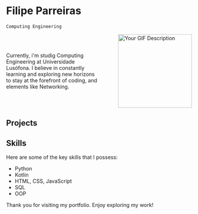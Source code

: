 # Filipe Parreiras
`Computing Engineering`

<div style="display: flex; align-items: center;">
  <div style="flex: 1;">
    Currently, i'm studig Computing Engineering at Universidade Lusófona. I believe in constantly learning and exploring new horizons to stay at the forefront of coding, and elements like Networking. 
  </div>
  <div style="flex: 1;">
    <img src="https://media.giphy.com/media/XE90Rm9DzCVfHb7zTe/giphy.gif" alt="Your GIF Description" style="float: right; height: 200px;">
  </div>
</div>

## Projects



## Skills

Here are some of the key skills that I possess:

- Python
- Kotlin
- HTML, CSS, JavaScript
- SQL
- OOP
  

Thank you for visiting my portfolio. Enjoy exploring my work!
